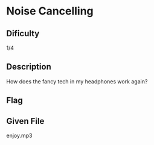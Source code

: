 # Noise Cancelling

## Dificulty
1/4

## Description
How does the fancy tech in my headphones work again?

## Flag

## Given File
enjoy.mp3